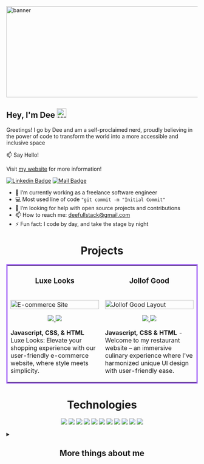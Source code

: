 <img src= "https://media.giphy.com/media/v1.Y2lkPTc5MGI3NjExd3c2eXdjdzNjZzl5N3EwdWJwazVidWduemtvamk5cmY5aDhtYXdyMiZlcD12MV9pbnRlcm5hbF9naWZfYnlfaWQmY3Q9Zw/46Fp9JSipTDNBLcwJL/giphy-downsized-large.gif" alt= "banner" style = "float" width = "1000px" height = "240px">

## Hey, I'm Dee <img src= "https://em-content.zobj.net/source/animated-noto-color-emoji/356/waving-hand_medium-dark-skin-tone_1f44b-1f3fe_1f3fe.gif" alt = "Wave" style = "float" width = "25px">

Greetings! I go by Dee and am a self-proclaimed nerd, proudly believing in the power of code to transform the world into a more accessible and inclusive space

:mailbox: Say Hello!

Visit [my website](https://dee-swe.netlify.app/) for more information!


 [![Linkedin Badge](https://img.shields.io/badge/-Dee-0e76a8?style=flat&labelColor=0e76a8&logo=linkedin&logoColor=white)](https://www.linkedin.com) [![Mail Badge](https://img.shields.io/badge/-deefullstack-c0392b?style=flat&labelColor=c0392b&logo=gmail&logoColor=white)](mailto:deefullstack@gmail.com)



- 🔭 I’m currently working as a freelance software engineer
- :computer: Most used line of code `"git commit -m "Initial Commit"`
- 🤔 I’m looking for help with open source projects and contributions
- 📫 How to reach me: deefullstack@gmail.com
- ⚡ Fun fact: I code by day, and take the stage by night




<h1 align="center">Projects</h1>
<table bordercolor="9851F7">
  
  <tr>
    <td width="50%" valign="top">
      <h3 align="center">Luxe Looks</h3>
        <br />
        <a target="_blank" href="https://luxe-looks.netlify.app/">
            <img src="https://media.giphy.com/media/oZVok6fAYu8N0x6kPh/giphy.gif" width="100%" alt="E-commerce Site"/>
        </a>
        <br />
        <p align="center">
          
  <a href="https://github.com/dee2314/luxeLooks" target="_blank">
    <img src="https://img.shields.io/static/v1?label=|&message=REPO&color=9851F7&style=plastic&logo=github&logo-color=white"/>
  </a>  
  <a href="https://luxe-looks.netlify.app/" target="_blank">
    <img src="https://img.shields.io/static/v1?label=|&message=WEBSITE&color=9851F7&style=plastic&logo=wordpress&logo-color=white"/>
  </a>
      </p>
        <p><strong>Javascript, CSS, & HTML </strong> Luxe Looks: Elevate your shopping experience with our user-friendly e-commerce website, where style meets simplicity.</p>
    </td>
    <td width="50%" valign="top">
      <h3 align="center">Jollof Good</h3>
        <br />
      <a target="_blank" href="https://jollof-good.netlify.app/#">
            <img src="https://media.giphy.com/media/gZc6R5jNzvlKM4zh3V/giphy.gif" width="100%"  alt="Jollof Good Layout"/>
        </a>
        <br />
        <p align="center">
          
  <a href="https://github.com/dee2314/jollofgood" target="_blank">
    <img src="https://img.shields.io/static/v1?label=|&message=REPO&color=9851F7&style=plastic&logo=github&logo-color=white"/>
  </a>
  <a href="https://jollof-good.netlify.app/#" target="_blank">
    <img src="https://img.shields.io/static/v1?label=|&message=WEBSITE&color=9851F7&style=plastic&logo=wordpress&logo-color=white"/>
  </a>
      </p>
        <p><strong>Javascript, CSS & HTML</strong> - Welcome to my restaurant website – an immersive culinary experience where I've harmonized unique UI design with user-friendly ease.</p>
    </td>
  </tr>
  </tr>
</table>





<h1 align ='center'>Technologies</h1>

<p align="center">
    <img src="https://img.shields.io/static/v1?label=|&message=HTML5&color=8B52FF&style=plastic&logo=html5"/>
    <img src="https://img.shields.io/static/v1?label=|&message=CSS3&color=8B52FF&style=plastic&logo=css3"/>
    <img src="https://img.shields.io/static/v1?label=|&message=JAVASCRIPT&color=905AFF&style=plastic&logo=javascript"/>
    <img src="https://img.shields.io/static/v1?label=|&message=REACT.JS&color=9461FC&style=plastic&logo=react"/>
    <img src="https://img.shields.io/static/v1?label=|&message=WORDPRESS&color=9461FC&style=plastic&logo=wordpress"/>
    <img src="https://img.shields.io/static/v1?label=|&message=ADOBE&color=9F70FE&style=plastic&logo=adobe"/>
    <img src="https://img.shields.io/static/v1?label=|&message=MONGO-DB&color=A479FC&style=plastic&logo=mongodb"/>
    <img src="https://img.shields.io/static/v1?label=|&message=EXPRESS&color=B18AFF&style=plastic&logo=express"/>
    <img src="https://img.shields.io/static/v1?label=|&message=LINUX&color=B692FF&style=plastic&logo=linux"/>
    <img src="https://img.shields.io/static/v1?label=|&message=GIT&color=BFA0FE&style=plastic&logo=git"/>
    <img src="https://img.shields.io/static/v1?label=|&message=NODE.JS&color=BFA0FE&style=plastic&logo=node"/>
</p>





  
<details>

<summary>
  <h2 align="center">More things about me</h2>
</summary>

<br >

I advocate for underrepresented voices and promote equity for all across my various hobbies and talents. Coding is one aspect of my storytelling that feeds my commitment to prospering education access and representation of the silenced.

</details>
